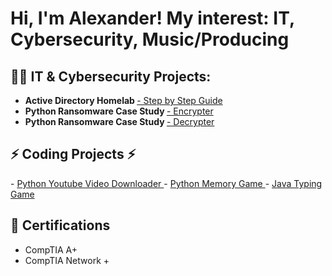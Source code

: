 <h1>Hi, I'm Alexander! My interest: IT, Cybersecurity, Music/Producing </h1>

<h2>👨‍💻 IT & Cybersecurity Projects:</h2>

- <b>Active Directory Homelab </b> <a href="https://medium.com/@alexanderrmckain/how-to-setup-a-microsoft-server-active-directory-homelab-step-by-step-guide-f75e1b855235/">- Step by Step Guide</a>
- <b> Python Ransomware Case Study </b> <a href="https://github.com/AlexanderMckain/Python-Ransomware-Encrypter/">- Encrypter </a>
-  <b> Python Ransomware Case Study </b> <a href="https://github.com/AlexanderMckain/Python-Ransomware-Decrypter/">- Decrypter </a>

<h2>⚡ Coding Projects ⚡</h2>
- <a href= "https://github.com/AlexanderMckain/Youtube-Downloader"> Python Youtube Video Downloader </a>
- <a href= "https://github.com/AlexanderMckain/Python-Memory-Game"> Python Memory Game </a>
- <a href= "https://github.com/AlexanderMckain/Java-Typing-Game"> Java Typing Game </a>



<h2>📃 Certifications </h2>

- CompTIA A+
- CompTIA Network +
<!--
**AlexanderMckain/AlexanderMckain** is a ✨ _special_ ✨ repository because its `README.md` (this file) appears on your GitHub profile.

Here are some ideas to get you started:

- 🔭 I’m currently working on ...
- 🌱 I’m currently learning ...
- 👯 I’m looking to collaborate on ...
- 🤔 I’m looking for help with ...
- 💬 Ask me about ...
- 📫 How to reach me: ...
- 😄 Pronouns: ...
- ⚡ Fun fact: ...
-->
